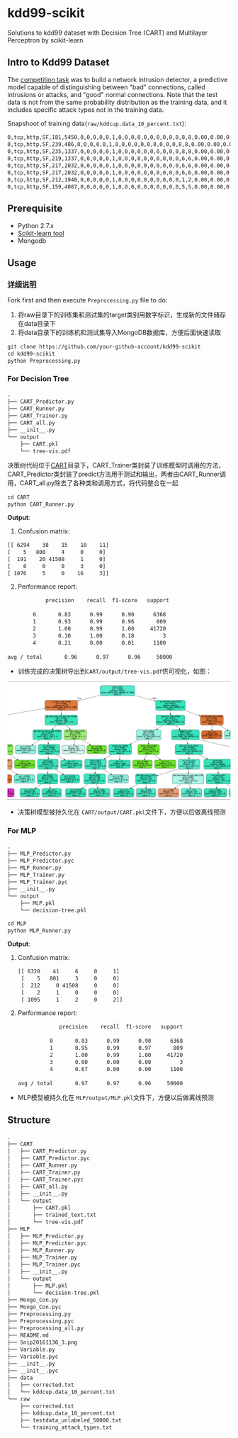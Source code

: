 # kdd99-scikit

Solutions to kdd99 dataset with Decision Tree (CART) and Multilayer Perceptron by scikit-learn

## Intro to Kdd99 Dataset

The [competition task](https://kdd.ics.uci.edu/databases/kddcup99/kddcup99.html) was to build a network intrusion detector, a predictive model capable of distinguishing between "bad" connections, called intrusions or attacks, and "good" normal connections. Note that the test data is not from the same probability distribution as the training data, and it includes specific attack types not in the training data. 

Snapshoot of training data(`raw/kddcup.data_10_percent.txt`):
```
0,tcp,http,SF,181,5450,0,0,0,0,0,1,0,0,0,0,0,0,0,0,0,0,8,8,0.00,0.00,0.00,0.00,1.00,0.00,0.00,9,9,1.00,0.00,0.11,0.00,0.00,0.00,0.00,0.00,normal.
0,tcp,http,SF,239,486,0,0,0,0,0,1,0,0,0,0,0,0,0,0,0,0,8,8,0.00,0.00,0.00,0.00,1.00,0.00,0.00,19,19,1.00,0.00,0.05,0.00,0.00,0.00,0.00,0.00,normal.
0,tcp,http,SF,235,1337,0,0,0,0,0,1,0,0,0,0,0,0,0,0,0,0,8,8,0.00,0.00,0.00,0.00,1.00,0.00,0.00,29,29,1.00,0.00,0.03,0.00,0.00,0.00,0.00,0.00,normal.
0,tcp,http,SF,219,1337,0,0,0,0,0,1,0,0,0,0,0,0,0,0,0,0,6,6,0.00,0.00,0.00,0.00,1.00,0.00,0.00,39,39,1.00,0.00,0.03,0.00,0.00,0.00,0.00,0.00,normal.
0,tcp,http,SF,217,2032,0,0,0,0,0,1,0,0,0,0,0,0,0,0,0,0,6,6,0.00,0.00,0.00,0.00,1.00,0.00,0.00,49,49,1.00,0.00,0.02,0.00,0.00,0.00,0.00,0.00,normal.
0,tcp,http,SF,217,2032,0,0,0,0,0,1,0,0,0,0,0,0,0,0,0,0,6,6,0.00,0.00,0.00,0.00,1.00,0.00,0.00,59,59,1.00,0.00,0.02,0.00,0.00,0.00,0.00,0.00,normal.
0,tcp,http,SF,212,1940,0,0,0,0,0,1,0,0,0,0,0,0,0,0,0,0,1,2,0.00,0.00,0.00,0.00,1.00,0.00,1.00,1,69,1.00,0.00,1.00,0.04,0.00,0.00,0.00,0.00,normal.
0,tcp,http,SF,159,4087,0,0,0,0,0,1,0,0,0,0,0,0,0,0,0,0,5,5,0.00,0.00,0.00,0.00,1.00,0.00,0.00,11,79,1.00,0.00,0.09,0.04,0.00,0.00,0.00,0.00,normal.
```

## Prerequisite

* Python 2.7.x
* [Scikit-learn tool](http://scikit-learn.org/stable/)
* Mongodb

## Usage

### [详细说明](http://blog.csdn.net/ppp8300885/article/details/53406511)

Fork first and then execute `Preprocessing.py` file to do:

1. 将raw目录下的训练集和测试集的target类别用数字标识，生成新的文件储存在data目录下
2. 将data目录下的训练机和测试集导入MongoDB数据库，方便后面快速读取

```
git clone https://github.com/your-github-account/kdd99-scikit
cd kdd99-scikit
python Preprocessing.py
```

### For Decision Tree

```
.
├── CART_Predictor.py
├── CART_Runner.py
├── CART_Trainer.py
├── CART_all.py
├── __init__.py
└── output
    ├── CART.pkl
    └── tree-vis.pdf
```

决策树代码位于[CART](https://github.com/PENGZhaoqing/kdd99-scikit/tree/master/CART)目录下，CART_Trainer类封装了训练模型时调用的方法，CART_Predictor类封装了predict方法用于测试和输出，两者由CART_Runner调用，CART_all.py除去了各种类和调用方式，将代码整合在一起

```
cd CART
python CART_Runner.py
```

**Output**:

1. Confusion matrix:

```
[[ 6294    38    15    10    11]
[    5   800     4     0     0]
[  191    20 41508     1     0]
[    0     0     0     3     0]
[ 1076     5     0    16     3]]
```

2. Performance report:

```
            precision    recall  f1-score   support

        0       0.83      0.99      0.90      6368
        1       0.93      0.99      0.96       809
        2       1.00      0.99      1.00     41720
        3       0.10      1.00      0.18         3
        4       0.21      0.00      0.01      1100

avg / total       0.96      0.97      0.96     50000
```

* 训练完成的决策树导出到`CART/output/tree-vis.pdf`供可视化，如图：

<img src="/Snip20161130_3.png">  

* 决策树模型被持久化在 `CART/output/CART.pkl`文件下，方便以后做离线预测

### For MLP

```
.
├── MLP_Predictor.py
├── MLP_Predictor.pyc
├── MLP_Runner.py
├── MLP_Trainer.py
├── MLP_Trainer.pyc
├── __init__.py
└── output
    ├── MLP.pkl
    └── decision-tree.pkl
```

```
cd MLP
python MLP_Runner.py
```

**Output**:

1. Confusion matrix:

   ```
   [[ 6320    41     6     0     1]
    [    5   801     3     0     0]
    [  212     0 41508     0     0]
    [    2     1     0     0     0]
    [ 1095     1     2     0     2]]
   ```
2. Performance report:
   ```
                precision    recall  f1-score   support

             0       0.83      0.99      0.90      6368
             1       0.95      0.99      0.97       809
             2       1.00      0.99      1.00     41720
             3       0.00      0.00      0.00         3
             4       0.67      0.00      0.00      1100

   avg / total       0.97      0.97      0.96     50000
   ```

* MLP模型被持久化在 `MLP/output/MLP.pkl`文件下，方便以后做离线预测

## Structure

```
.
├── CART
│   ├── CART_Predictor.py
│   ├── CART_Predictor.pyc
│   ├── CART_Runner.py
│   ├── CART_Trainer.py
│   ├── CART_Trainer.pyc
│   ├── CART_all.py
│   ├── __init__.py
│   └── output
│       ├── CART.pkl
│       ├── trained_text.txt
│       └── tree-vis.pdf
├── MLP
│   ├── MLP_Predictor.py
│   ├── MLP_Predictor.pyc
│   ├── MLP_Runner.py
│   ├── MLP_Trainer.py
│   ├── MLP_Trainer.pyc
│   ├── __init__.py
│   └── output
│       ├── MLP.pkl
│       └── decision-tree.pkl
├── Mongo_Con.py
├── Mongo_Con.pyc
├── Preprocessing.py
├── Preprocessing.pyc
├── Preprocessing_all.py
├── README.md
├── Snip20161130_3.png
├── Variable.py
├── Variable.pyc
├── __init__.py
├── __init__.pyc
├── data
│   ├── corrected.txt
│   └── kddcup.data_10_percent.txt
└── raw
    ├── corrected.txt
    ├── kddcup.data_10_percent.txt
    ├── testdata_unlabeled_50000.txt
    └── training_attack_types.txt

```
